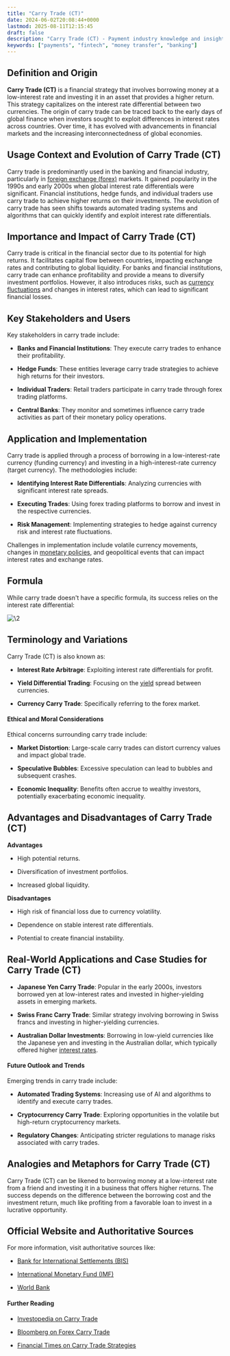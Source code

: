 ```yaml
---
title: "Carry Trade (CT)"
date: 2024-06-02T20:08:44+0000
lastmod: 2025-08-11T12:15:45
draft: false
description: "Carry Trade (CT) - Payment industry knowledge and insights"
keywords: ["payments", "fintech", "money transfer", "banking"]
---
```


## Definition and Origin

**Carry Trade (CT)** is a financial strategy that involves borrowing money at a low-interest rate and investing it in an asset that provides a higher return. This strategy capitalizes on the interest rate differential between two currencies. The origin of carry trade can be traced back to the early days of global finance when investors sought to exploit differences in interest rates across countries. Over time, it has evolved with advancements in financial markets and the increasing interconnectedness of global economies.

## Usage Context and Evolution of Carry Trade (CT)

Carry trade is predominantly used in the banking and financial industry, particularly in [foreign exchange (forex)](https://faisalkhan.com/learn/payments-wiki/how-do-foreign-exchange-transactions-work/) markets. It gained popularity in the 1990s and early 2000s when global interest rate differentials were significant. Financial institutions, hedge funds, and individual traders use carry trade to achieve higher returns on their investments. The evolution of carry trade has seen shifts towards automated trading systems and algorithms that can quickly identify and exploit interest rate differentials.

## Importance and Impact of Carry Trade (CT)

Carry trade is critical in the financial sector due to its potential for high returns. It facilitates capital flow between countries, impacting exchange rates and contributing to global liquidity. For banks and financial institutions, carry trade can enhance profitability and provide a means to diversify investment portfolios. However, it also introduces risks, such as [currency fluctuations](https://faisalkhan.com/learn/payments-wiki/currency-fluctuations/) and changes in interest rates, which can lead to significant financial losses.

## Key Stakeholders and Users

Key stakeholders in carry trade include:

- **Banks and Financial Institutions**: They execute carry trades to enhance their profitability.

- **Hedge Funds**: These entities leverage carry trade strategies to achieve high returns for their investors.

- **Individual Traders**: Retail traders participate in carry trade through forex trading platforms.

- **Central Banks**: They monitor and sometimes influence carry trade activities as part of their monetary policy operations.

## Application and Implementation

Carry trade is applied through a process of borrowing in a low-interest-rate currency (funding currency) and investing in a high-interest-rate currency (target currency). The methodologies include:

- **Identifying Interest Rate Differentials**: Analyzing currencies with significant interest rate spreads.

- **Executing Trades**: Using forex trading platforms to borrow and invest in the respective currencies.

- **Risk Management**: Implementing strategies to hedge against currency risk and interest rate fluctuations.

Challenges in implementation include volatile currency movements, changes in [monetary policies](https://faisalkhan.com/learn/payments-wiki/monetary-policy/), and geopolitical events that can impact interest rates and exchange rates.

## Formula

While carry trade doesn't have a specific formula, its success relies on the interest rate differential:

![\2](\1)

## Terminology and Variations

Carry Trade (CT) is also known as:

- **Interest Rate Arbitrage**: Exploiting interest rate differentials for profit.

- **Yield Differential Trading**: Focusing on the [yield](https://faisalkhanllc.xyz/resources/payments-wiki/y/yield/) spread between currencies.

- **Currency Carry Trade**: Specifically referring to the forex market.

#### Ethical and Moral Considerations

Ethical concerns surrounding carry trade include:

- **Market Distortion**: Large-scale carry trades can distort currency values and impact global trade.

- **Speculative Bubbles**: Excessive speculation can lead to bubbles and subsequent crashes.

- **Economic Inequality**: Benefits often accrue to wealthy investors, potentially exacerbating economic inequality.

## Advantages and Disadvantages of Carry Trade (CT)

**Advantages**

- High potential returns.

- Diversification of investment portfolios.

- Increased global liquidity.

**Disadvantages**

- High risk of financial loss due to currency volatility.

- Dependence on stable interest rate differentials.

- Potential to create financial instability.

## Real-World Applications and Case Studies for Carry Trade (CT)

- **Japanese Yen Carry Trade**: Popular in the early 2000s, investors borrowed yen at low-interest rates and invested in higher-yielding assets in emerging markets.

- **Swiss Franc Carry Trade**: Similar strategy involving borrowing in Swiss francs and investing in higher-yielding currencies.

- **Australian Dollar Investments**: Borrowing in low-yield currencies like the Japanese yen and investing in the Australian dollar, which typically offered higher [interest rates](https://faisalkhanllc.xyz/resources/payments-wiki/i/interest/).

#### Future Outlook and Trends

Emerging trends in carry trade include:

- **Automated Trading Systems**: Increasing use of AI and algorithms to identify and execute carry trades.

- **Cryptocurrency Carry Trade**: Exploring opportunities in the volatile but high-return cryptocurrency markets.

- **Regulatory Changes**: Anticipating stricter regulations to manage risks associated with carry trades.

## Analogies and Metaphors for Carry Trade (CT)

Carry Trade (CT) can be likened to borrowing money at a low-interest rate from a friend and investing it in a business that offers higher returns. The success depends on the difference between the borrowing cost and the investment return, much like profiting from a favorable loan to invest in a lucrative opportunity.

## Official Website and Authoritative Sources

For more information, visit authoritative sources like:

- [Bank for International Settlements (BIS)](https://www.bis.org)

- [International Monetary Fund (IMF)](https://www.imf.org)

- [World Bank](https://www.worldbank.org)

#### Further Reading

- [Investopedia on Carry Trade](https://www.investopedia.com/terms/c/carrytrade.asp)

- [Bloomberg on Forex Carry Trade](https://www.bloomberg.com/quicktake/forex-carry-trade)

- [Financial Times on Carry Trade Strategies](https://www.ft.com/topics/themes/Carry_Trade)